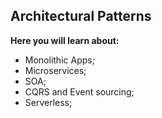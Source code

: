 ## Architectural Patterns

**Here you will learn about:**

- Monolithic Apps;
- Microservices;
- SOA;
- CQRS and Event sourcing;
- Serverless;

